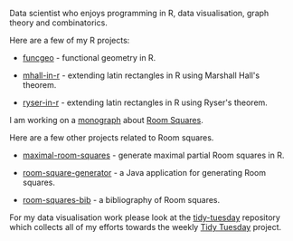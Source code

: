 Data scientist who enjoys programming in R, data visualisation, graph theory and combinatorics.

Here are a few of my R projects:

- [funcgeo](https://github.com/MHenderson/funcgeo) - functional geometry in R.

- [mhall-in-r](https://github.com/MHenderson/mhall-in-r) - extending latin rectangles in R using Marshall Hall's theorem.

- [ryser-in-r](https://github.com/MHenderson/ryser-in-r) - extending latin rectangles in R using Ryser's theorem.

I am working on a [monograph](https://github.com/MHenderson/room) about [Room Squares](https://en.wikipedia.org/wiki/Room_square).

Here are a few other projects related to Room squares.

- [maximal-room-squares](https://github.com/MHenderson/maximal-room-squares) - generate maximal partial Room squares in R.

- [room-square-generator](https://github.com/MHenderson/room-square-generator) - a Java application for generating Room squares.

- [room-squares-bib](https://github.com/MHenderson/room-squares-bib) - a bibliography of Room squares.

For my data visualisation work please look at the [tidy-tuesday](https://github.com/MHenderson/tidy-tuesday) repository which collects all of my efforts towards the weekly [Tidy Tuesday](https://github.com/rfordatascience/tidytuesday) project.
